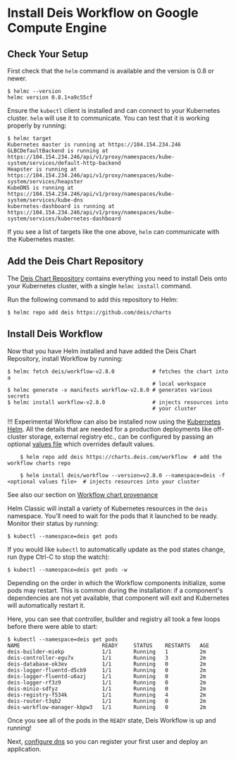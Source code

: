 # Install Deis Workflow on Google Compute Engine

## Check Your Setup

First check that the `helm` command is available and the version is 0.8 or newer.

```
$ helmc --version
helmc version 0.8.1+a9c55cf
```

Ensure the `kubectl` client is installed and can connect to your Kubernetes cluster. `helm` will
use it to communicate. You can test that it is working properly by running:

```
$ helmc target
Kubernetes master is running at https://104.154.234.246
GLBCDefaultBackend is running at https://104.154.234.246/api/v1/proxy/namespaces/kube-system/services/default-http-backend
Heapster is running at https://104.154.234.246/api/v1/proxy/namespaces/kube-system/services/heapster
KubeDNS is running at https://104.154.234.246/api/v1/proxy/namespaces/kube-system/services/kube-dns
kubernetes-dashboard is running at https://104.154.234.246/api/v1/proxy/namespaces/kube-system/services/kubernetes-dashboard
```

If you see a list of targets like the one above, `helm` can communicate with the Kubernetes master.


## Add the Deis Chart Repository

The [Deis Chart Repository](https://github.com/deis/charts) contains everything you
need to install Deis onto your Kubernetes cluster, with a single `helmc install` command.

Run the following command to add this repository to Helm:

```
$ helmc repo add deis https://github.com/deis/charts
```

## Install Deis Workflow

Now that you have Helm installed and have added the Deis Chart Repository, install Workflow by running:

```
$ helmc fetch deis/workflow-v2.8.0            # fetches the chart into a
                                              # local workspace
$ helmc generate -x manifests workflow-v2.8.0 # generates various secrets
$ helmc install workflow-v2.8.0               # injects resources into
                                              # your cluster
```

!!! Experimental
	Workflow can also be installed now using the [Kubernetes Helm][helm]. All the details that are needed for a production deployments like off-cluster storage, external registry etc., can be configured by passing an optional [values file][valuesfile] which overrides default values.


    	$ helm repo add deis https://charts.deis.com/workflow  # add the workflow charts repo

    	$ helm install deis/workflow --version=v2.8.0 --namespace=deis -f <optional values file>  # injects resources into your cluster

  See also our section on [Workflow chart provenance](../../../installing-workflow/workflow-helm-charts.md#chart-provenance)

Helm Classic will install a variety of Kubernetes resources in the `deis` namespace.
You'll need to wait for the pods that it launched to be ready. Monitor their status
by running:

```
$ kubectl --namespace=deis get pods
```

If you would like `kubectl` to automatically update as the pod states change, run (type Ctrl-C to stop the watch):
```
$ kubectl --namespace=deis get pods -w
```

Depending on the order in which the Workflow components initialize, some pods may restart. This is common during the
installation: if a component's dependencies are not yet available, that component will exit and Kubernetes will
automatically restart it.

Here, you can see that controller, builder and registry all took a few loops before there were able to start:
```
$ kubectl --namespace=deis get pods
NAME                          READY     STATUS    RESTARTS   AGE
deis-builder-miekp            1/1       Running   1          2m
deis-controller-egu7x         1/1       Running   3          2m
deis-database-ok3ev           1/1       Running   0          2m
deis-logger-fluentd-d5cb9     1/1       Running   0          2m
deis-logger-fluentd-u6azj     1/1       Running   0          2m
deis-logger-rf3z9             1/1       Running   0          2m
deis-minio-sdfyz              1/1       Running   0          2m
deis-registry-f534k           1/1       Running   4          2m
deis-router-t3qb2             1/1       Running   0          2m
deis-workflow-manager-kbpw3   1/1       Running   0          2m
```

Once you see all of the pods in the `READY` state, Deis Workflow is up and running!

Next, [configure dns](dns.md) so you can register your first user and deploy an application.


[helm]: https://github.com/kubernetes/helm/blob/master/docs/install.md
[valuesfile]: https://charts.deis.com/workflow/values-v2.8.0.yaml
